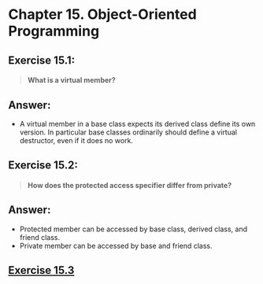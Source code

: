 # Chapter 15. Object-Oriented Programming

## Exercise 15.1: 
> #### What is a virtual member?

## Answer:
- A virtual member in a base class expects its derived class define its own version. In particular base classes ordinarily should define a virtual destructor, even if it does no work.

## Exercise 15.2: 
> #### How does the protected access specifier differ from private?

## Answer:
- Protected member can be accessed by base class, derived class, and friend class.
- Private member can be accessed by base and friend class.

## [Exercise 15.3](https://github.com/hoilus/Cpp-Primer-5th-Ed-Solutions/blob/master/Chapter%2011-Associative%20Containers/ex11_07.cpp)

